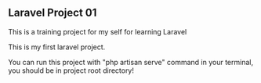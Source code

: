## Laravel Project 01

<p>This is a training project for my self for learning Laravel</p>
<p>This is my first laravel project.</p>
<p>You can run this project with "php artisan serve" command in your terminal, you should be in project root directory!</p>
